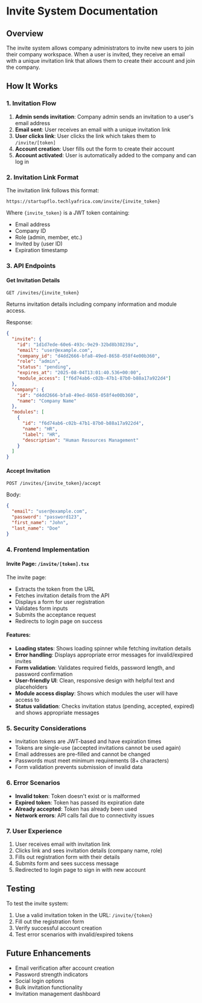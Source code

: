 # Invite System Documentation

## Overview

The invite system allows company administrators to invite new users to join their company workspace. When a user is invited, they receive an email with a unique invitation link that allows them to create their account and join the company.

## How It Works

### 1. Invitation Flow

1. **Admin sends invitation**: Company admin sends an invitation to a user's email address
2. **Email sent**: User receives an email with a unique invitation link
3. **User clicks link**: User clicks the link which takes them to `/invite/[token]`
4. **Account creation**: User fills out the form to create their account
5. **Account activated**: User is automatically added to the company and can log in

### 2. Invitation Link Format

The invitation link follows this format:
```
https://startupflo.techlyafrica.com/invite/{invite_token}
```

Where `{invite_token}` is a JWT token containing:
- Email address
- Company ID
- Role (admin, member, etc.)
- Invited by (user ID)
- Expiration timestamp

### 3. API Endpoints

#### Get Invitation Details
```
GET /invites/{invite_token}
```
Returns invitation details including company information and module access.

Response:
```json
{
  "invite": {
    "id": "1d1d7ede-60e6-493c-9e29-32bd8b30239a",
    "email": "user@example.com",
    "company_id": "d4dd2666-bfa8-49ed-8658-058f4e00b360",
    "role": "admin",
    "status": "pending",
    "expires_at": "2025-08-04T13:01:40.536+00:00",
    "module_access": ["f6d74ab6-c02b-47b1-87b0-b88a17a922d4"]
  },
  "company": {
    "id": "d4dd2666-bfa8-49ed-8658-058f4e00b360",
    "name": "Company Name"
  },
  "modules": [
    {
      "id": "f6d74ab6-c02b-47b1-87b0-b88a17a922d4",
      "name": "HR",
      "label": "HR",
      "description": "Human Resources Management"
    }
  ]
}
```

#### Accept Invitation
```
POST /invites/{invite_token}/accept
```
Body:
```json
{
  "email": "user@example.com",
  "password": "password123",
  "first_name": "John",
  "last_name": "Doe"
}
```

### 4. Frontend Implementation

#### Invite Page: `/invite/[token].tsx`

The invite page:
- Extracts the token from the URL
- Fetches invitation details from the API
- Displays a form for user registration
- Validates form inputs
- Submits the acceptance request
- Redirects to login page on success

#### Features:
- **Loading states**: Shows loading spinner while fetching invitation details
- **Error handling**: Displays appropriate error messages for invalid/expired invites
- **Form validation**: Validates required fields, password length, and password confirmation
- **User-friendly UI**: Clean, responsive design with helpful text and placeholders
- **Module access display**: Shows which modules the user will have access to
- **Status validation**: Checks invitation status (pending, accepted, expired) and shows appropriate messages

### 5. Security Considerations

- Invitation tokens are JWT-based and have expiration times
- Tokens are single-use (accepted invitations cannot be used again)
- Email addresses are pre-filled and cannot be changed
- Passwords must meet minimum requirements (8+ characters)
- Form validation prevents submission of invalid data

### 6. Error Scenarios

- **Invalid token**: Token doesn't exist or is malformed
- **Expired token**: Token has passed its expiration date
- **Already accepted**: Token has already been used
- **Network errors**: API calls fail due to connectivity issues

### 7. User Experience

1. User receives email with invitation link
2. Clicks link and sees invitation details (company name, role)
3. Fills out registration form with their details
4. Submits form and sees success message
5. Redirected to login page to sign in with new account

## Testing

To test the invite system:

1. Use a valid invitation token in the URL: `/invite/{token}`
2. Fill out the registration form
3. Verify successful account creation
4. Test error scenarios with invalid/expired tokens

## Future Enhancements

- Email verification after account creation
- Password strength indicators
- Social login options
- Bulk invitation functionality
- Invitation management dashboard 